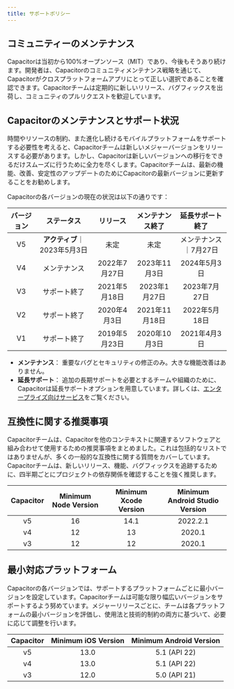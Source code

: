 ```yaml
---
title: サポートポリシー
---
```


<head>
  <title>アプリ開発サポートポリシー - Capacitor</title>
  <meta
    name="description"
    content="Capacitor is 100% open-source (MIT), and always will be. Read our support policy to see why users know Capacitor is the right choice for app development."
  />
</head>

## コミュニティーのメンテナンス

Capacitorは当初から100%オープンソース（MIT）であり、今後もそうあり続けます。開発者は、Capacitorのコミュニティメンテナンス戦略を通じて、Capacitorがクロスプラットフォームアプリにとって正しい選択であることを確認できます。Capacitorチームは定期的に新しいリリース、バグフィックスを出荷し、コミュニティのプルリクエストを歓迎しています。

## Capacitorのメンテナンスとサポート状況

時間やリソースの制約、また進化し続けるモバイルプラットフォームをサポートする必要性を考えると、Capacitorチームは新しいメジャーバージョンをリリースする必要があります。しかし、Capacitorは新しいバージョンへの移行をできるだけスムーズに行うために全力を尽くします。Capacitorチームは、最新の機能、改善、安定性のアップデートのためにCapacitorの最新バージョンに更新することをお勧めします。

Capacitorの各バージョンの現在の状況は以下の通りです：

| バージョン | ステータス | リリース | メンテナンス終了 | 延長サポート終了 |
| :-----: | :--------------: | :-----------: | :---------------: | :---------------: |
| V5 | **アクティブ**｜2023年5月3日 | 未定 | 未定 | メンテナンス｜7月27日 |
| V4 | メンテナンス | 2022年7月27日 | 2023年11月3日 | 2024年5月3日 |
| V3 | サポート終了 | 2021年5月18日 | 2023年1月27日 | 2023年7月27日 |
| V2 | サポート終了 | 2020年4月3日 | 2021年11月18日 | 2022年5月18日 |
| V1 | サポート終了 | 2019年5月23日 | 2020年10月3日 | 2021年4月3日 |

- **メンテナンス**： 重要なバグとセキュリティの修正のみ。大きな機能改善はありません。
- **延長サポート**： 追加の長期サポートを必要とするチームや組織のために、Capacitorは延長サポートオプションを用意しています。詳しくは、[エンタープライズ向けサービス](https://capacitorjs.com/enterprise)をご覧ください。

## 互換性に関する推奨事項

Capacitorチームは、Capacitorを他のコンテキストに関連するソフトウェアと組み合わせて使用するための推奨事項をまとめました。これは包括的なリストではありませんが、多くの一般的な互換性に関する質問をカバーしています。Capacitorチームは、新しいリリース、機能、バグフィックスを追跡するために、四半期ごとにプロジェクトの依存関係を確認することを強く推奨します。

| Capacitor | Minimum Node Version | Minimum Xcode Version | Minimum Android Studio Version |
| :-------: | :------------------: | :-------------------: | :----------------------------: |
|    v5     |          16          |         14.1          |            2022.2.1            |
|    v4     |          12          |          13           |             2020.1             |
|    v3     |          12          |          12           |             2020.1             |

## 最小対応プラットフォーム

Capacitorの各バージョンでは、サポートするプラットフォームごとに最小バージョンを設定しています。Capacitorチームは可能な限り幅広いバージョンをサポートするよう努めています。メジャーリリースごとに、チームは各プラットフォームの最小バージョンを評価し、使用法と技術的制約の両方に基づいて、必要に応じて調整を行います。

| Capacitor | Minimum iOS Version | Minimum Android Version |
| :-------: | :-----------------: | :---------------------: |
|    v5     |        13.0         |      5.1 (API 22)       |
|    v4     |        13.0         |      5.1 (API 22)       |
|    v3     |        12.0         |      5.0 (API 21)       |
